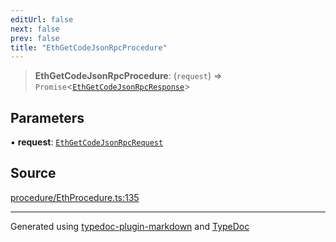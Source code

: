 ```yaml
---
editUrl: false
next: false
prev: false
title: "EthGetCodeJsonRpcProcedure"
---
```


> **EthGetCodeJsonRpcProcedure**: (`request`) => `Promise`\<[`EthGetCodeJsonRpcResponse`](/generated/type-aliases/ethgetcodejsonrpcresponse/)\>

## Parameters

▪ **request**: [`EthGetCodeJsonRpcRequest`](/generated/type-aliases/ethgetcodejsonrpcrequest/)

## Source

[procedure/EthProcedure.ts:135](https://github.com/evmts/tevm-monorepo/blob/main/vm/api/src/procedure/EthProcedure.ts#L135)

***
Generated using [typedoc-plugin-markdown](https://www.npmjs.com/package/typedoc-plugin-markdown) and [TypeDoc](https://typedoc.org/)
